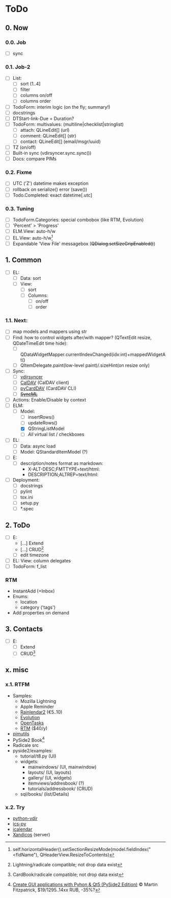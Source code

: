 # ToDo

## 0. Now

### 0.0. Job
- [ ] sync

### 0.1. Job-2
- [ ] List:
  - [ ] sort (1..4]
  - [ ] filter
  - [ ] columns on/off
  - [ ] columns order
- [ ] TodoForm: interim logic (on the fly; summary!)
- [ ] docstrings
- [ ] DTStart-link-Due = Duration?
- [ ] TodoForm: multivalues: (multiline|checklist|stringlist)
  - [ ] attach:  QLineEdit[] (url)
  - [ ] comment: QLineEdit[] (str)
  - [ ] contact: QLineEdit[] (email/msgr/uuid)
- [ ] TZ (on/off)
- [ ] Built-in sync (vdirsyncer.sync.sync())
- [ ] Docs: compare PIMs

### 0.2. Fixme
- [ ] UTC ('Z') datetime makes exception
- [ ] rollback on serialize() error (save())
- [ ] Todo.Completed: exact datetime[.utc]

### 0.3. Tuning
- [ ] TodoForm.Categories: special combobox (like RTM, Evolution)
- [ ] 'Percent' > 'Progress'
- [ ] ELM.View: auto-h/w
- [ ] EL.View: auto-h/w[^1]
- [ ] Expandable 'View File' messagebox (~~QDialog.setSizeGripEnabled()~~)

## 1. Common
- [ ] EL:
  - [ ] Data: sort
  - [ ] View:
     - [ ] sort
     - [ ] Columns:
        - [ ] on/off
        - [ ] order

### 1.1. Next:
- [ ] map models and mappers using str
- [ ] Find: how to control widgets after/with mapper? (QTextEdit resize, QDateTimeEdit time hide):
  - [ ] QDataWidgetMapper.currentIndexChanged(idx:int)+mappedWidgetAt()
  - [ ] QItemDelegate.paint(low-level paint)/.sizeHint(on resize only)
- [ ] Sync:
  - [ ] [vdirsyncer](https://github.com/pimutils/vdirsyncer)
  - [ ] [CalDAV](https://pypi.org/project/caldav/) (CalDAV client)
  - [ ] [pyCardDAV](https://pypi.org/project/pyCardDAV/) (CardDAV CLI)
  - [ ] [~~SyncML~~](https://pypi.org/project/pysyncml/)
- [ ] Actions: Enable/Disable by context
- [ ] ELM:
  - [ ] Model:
     - [ ] insertRows()
     - [ ] updateRows()
     - [x] QStringListModel
     - [ ] *All* virtual list / checkboxes
- [ ] EL:
  - [ ] Data: async load
  - [ ] Model: QStandardItemModel (?)
- [ ] E:
  - [ ] description/notes format as markdown:
     - X-ALT-DESC;FMTTYPE=text/html:
     - DESCRIPTION;ALTREP=text/html:
- [ ] Deployment:
  - [ ] docstrings
  - [ ] pylint
  - [ ] tox.ini
  - [ ] setup.py
  - [ ] \*.spec

## 2. ToDo
- [ ] E:
  - […] Extend
  - […] CRUD[^2]
  - [ ] edit timezone
- [ ] EL: View: column delegates
- [ ] TodoForm: f_list

### RTM
- InstantAdd (+Inbox)
- Enums:
  - location
  - category ('tags')
- Add properties on demand

## 3. Contacts
- [ ] E:
  - [ ] Extend
  - [ ] CRUD[^3]

## x. misc

### x.1. RTFM
- Samples:
  - Mozilla Lightning
  - Apple Reminder
  - [Rainlendar2](http://www.rainlendar.net/) (&euro;5..10)
  - [Evolution](https://wiki.gnome.org/Apps/Evolution)
  - [OpenTasks](https://opentasks.app)
  - [RTM](https://www.rememberthemilk.com) ($40/y)
- [pimutils](https://github.com/pimutils)
- PySide2 Book[^4]
- Radicale src
- pyside2/examples:
  - tutorial/t8.py (UI)
  - widgets:
     - mainwindows/ (UI, mainwindow)
     - layouts/ (UI, layouts)
     - gallery/ (UI, widgets)
     - itemviews/addresbook/ (?)
     - tutorials/addressbook/ (CRUD)
  - sql/books/ (list/Details)

### x.2. Try
- [python-vdir](https://github.com/pimutils/python-vdir)
- [ics-py](https://github.com/ics-py/ics-py/)
- [icalendar](https://github.com/collective/icalendar/)
- [Xandicos](https://github.com/jelmer/xandikos) (server)

[^1]: self.horizontalHeader().setSectionResizeMode(model.fieldIndex("<fldName"), QHeaderView.ResizeToContents)
[^2]: Lightning/radicale compatible; not drop data exist
[^3]: CardBook/radicale compatible; not drop data exist
[^4]: [Create GUI applications with Pyhon & Qt5 (PySide2 Edition)](https://www.pythonguis.com/pyside2-book/) &copy; Martin Fitzpatrick, $19/1295..14xx RUB, -35%?

